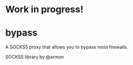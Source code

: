 
# Work in progress!

# bypass

A SOCKS5 proxy that allows you to bypass most firewalls. 

SOCKS5 library by @armon
